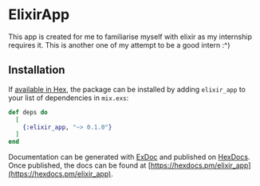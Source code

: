 # ElixirApp
This app is created for me to familiarise myself with elixir as my internship requires it.
This is another one of my attempt to be a good intern :^)

## Installation

If [available in Hex](https://hex.pm/docs/publish), the package can be installed
by adding `elixir_app` to your list of dependencies in `mix.exs`:

```elixir
def deps do
  [
    {:elixir_app, "~> 0.1.0"}
  ]
end
```

Documentation can be generated with [ExDoc](https://github.com/elixir-lang/ex_doc)
and published on [HexDocs](https://hexdocs.pm). Once published, the docs can
be found at [https://hexdocs.pm/elixir_app](https://hexdocs.pm/elixir_app).


